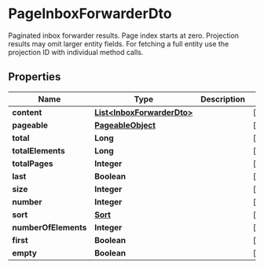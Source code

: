 

# PageInboxForwarderDto

Paginated inbox forwarder results. Page index starts at zero. Projection results may omit larger entity fields. For fetching a full entity use the projection ID with individual method calls.

## Properties

| Name | Type | Description | Notes |
|------------ | ------------- | ------------- | -------------|
|**content** | [**List&lt;InboxForwarderDto&gt;**](InboxForwarderDto) |  |  [optional] |
|**pageable** | [**PageableObject**](PageableObject) |  |  [optional] |
|**total** | **Long** |  |  [optional] |
|**totalElements** | **Long** |  |  [optional] |
|**totalPages** | **Integer** |  |  [optional] |
|**last** | **Boolean** |  |  [optional] |
|**size** | **Integer** |  |  [optional] |
|**number** | **Integer** |  |  [optional] |
|**sort** | [**Sort**](Sort) |  |  [optional] |
|**numberOfElements** | **Integer** |  |  [optional] |
|**first** | **Boolean** |  |  [optional] |
|**empty** | **Boolean** |  |  [optional] |



